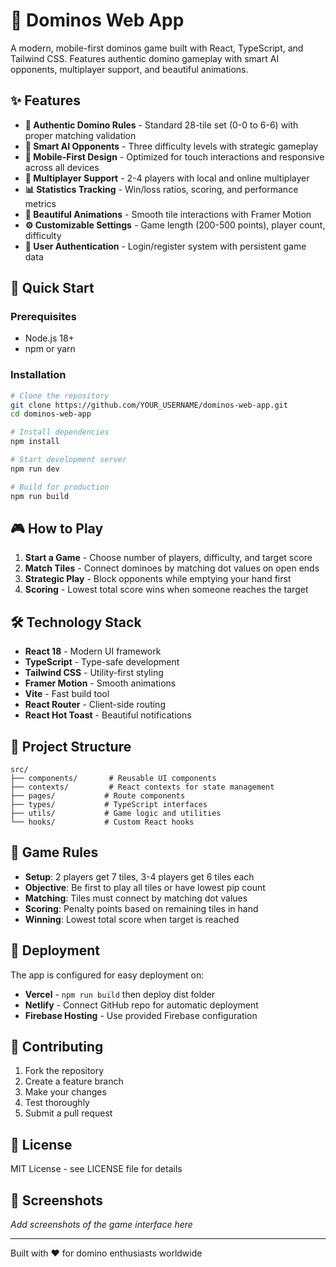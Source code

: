 # 🎲 Dominos Web App

A modern, mobile-first dominos game built with React, TypeScript, and Tailwind CSS. Features authentic domino gameplay with smart AI opponents, multiplayer support, and beautiful animations.

## ✨ Features

- **🎯 Authentic Domino Rules** - Standard 28-tile set (0-0 to 6-6) with proper matching validation
- **🤖 Smart AI Opponents** - Three difficulty levels with strategic gameplay
- **📱 Mobile-First Design** - Optimized for touch interactions and responsive across all devices
- **👥 Multiplayer Support** - 2-4 players with local and online multiplayer
- **📊 Statistics Tracking** - Win/loss ratios, scoring, and performance metrics
- **🎨 Beautiful Animations** - Smooth tile interactions with Framer Motion
- **⚙️ Customizable Settings** - Game length (200-500 points), player count, difficulty
- **🔐 User Authentication** - Login/register system with persistent game data

## 🚀 Quick Start

### Prerequisites
- Node.js 18+ 
- npm or yarn

### Installation

```bash
# Clone the repository
git clone https://github.com/YOUR_USERNAME/dominos-web-app.git
cd dominos-web-app

# Install dependencies
npm install

# Start development server
npm run dev

# Build for production
npm run build
```

## 🎮 How to Play

1. **Start a Game** - Choose number of players, difficulty, and target score
2. **Match Tiles** - Connect dominoes by matching dot values on open ends
3. **Strategic Play** - Block opponents while emptying your hand first
4. **Scoring** - Lowest total score wins when someone reaches the target

## 🛠️ Technology Stack

- **React 18** - Modern UI framework
- **TypeScript** - Type-safe development
- **Tailwind CSS** - Utility-first styling
- **Framer Motion** - Smooth animations
- **Vite** - Fast build tool
- **React Router** - Client-side routing
- **React Hot Toast** - Beautiful notifications

## 📁 Project Structure

```
src/
├── components/       # Reusable UI components
├── contexts/         # React contexts for state management
├── pages/           # Route components
├── types/           # TypeScript interfaces
├── utils/           # Game logic and utilities
└── hooks/           # Custom React hooks
```

## 🎯 Game Rules

- **Setup**: 2 players get 7 tiles, 3-4 players get 6 tiles each
- **Objective**: Be first to play all tiles or have lowest pip count
- **Matching**: Tiles must connect by matching dot values
- **Scoring**: Penalty points based on remaining tiles in hand
- **Winning**: Lowest total score when target is reached

## 🚀 Deployment

The app is configured for easy deployment on:

- **Vercel** - `npm run build` then deploy dist folder
- **Netlify** - Connect GitHub repo for automatic deployment
- **Firebase Hosting** - Use provided Firebase configuration

## 🤝 Contributing

1. Fork the repository
2. Create a feature branch
3. Make your changes
4. Test thoroughly
5. Submit a pull request

## 📝 License

MIT License - see LICENSE file for details

## 🎨 Screenshots

*Add screenshots of the game interface here*

---

Built with ❤️ for domino enthusiasts worldwide